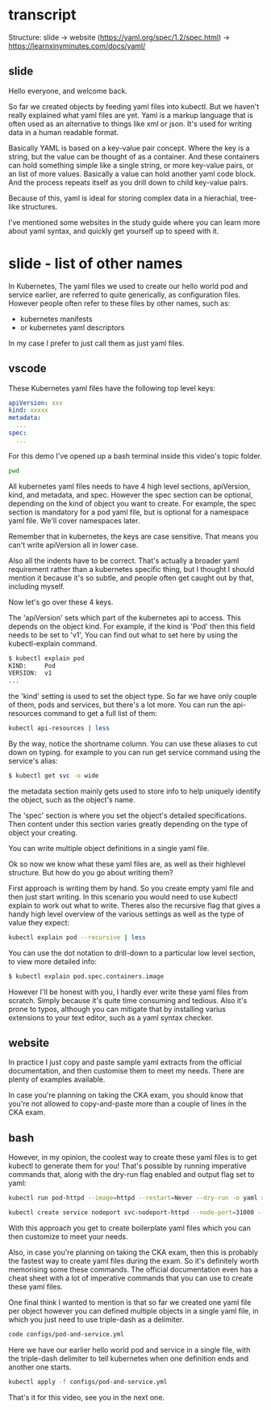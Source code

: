 # transcript

Structure:
slide
-> website (https://yaml.org/spec/1.2/spec.html) 
-> https://learnxinyminutes.com/docs/yaml/

## slide 

Hello everyone, and welcome back. 


So far we created objects by feeding yaml files into kubectl. But we haven't really explained what yaml files are yet. Yaml is a markup language that is often used as an alternative to things like xml or json. It's used for writing data in a human readable format.

Basically YAML is based on a key-value pair concept. Where the key is a string, but the value can be thought of as a container. And these containers can hold something simple like a single string,  or more key-value pairs, or an list of more values. Basically a value can hold another yaml code block. And the process repeats itself as you drill down to child key-value pairs.

Because of this, yaml is ideal for storing complex data in a hierachial, tree-like structures.  

I've mentioned some websites in the study guide where you can learn more about yaml syntax, and quickly get yourself up to speed with it. 


# slide - list of other names
In Kubernetes, The yaml files we used to create our hello world pod and service earlier, are referred to quite generically, as configuration files. However people often refer to these files by other names, such as:

- kubernetes manifests
- or kubernetes yaml descriptors

In my case I prefer to just call them as just yaml files. 



## vscode
These Kubernetes yaml files have the following top level keys:


```yaml - have the following open in a text editor
apiVersion: xxx
kind: xxxxx
metadata:
  ...
spec:
  ...
```

For this demo I've opened up a bash terminal inside this video's topic folder. 

```bash
pwd
```

All kubernetes yaml files needs to have 4 high level sections, apiVersion, kind, and metadata, and spec. However the spec section can be optional, depending on the kind of object you want to create. For example, the spec section is mandatory for a pod yaml file, but is optional for a namespace yaml file. We'll cover namespaces later.  

Remember that in kubernetes, the keys are case sensitive. That means you can't write apiVersion all in lower case. 

Also all the indents have to be correct. That's actually a broader yaml requirement rather than a kubernetes specific thing, but I thought I should mention it because it's so subtle, and people often get caught out by that, including myself.


Now let's go over these 4 keys. 


The 'apiVersion' sets which part of the kubernetes api to access. This depends on the object kind. For example, if the kind is 'Pod' then this field needs to be set to 'v1', You can find out what to set here by using the kubectl-explain command.

```bash
$ kubectl explain pod
KIND:     Pod
VERSION:  v1
...
```

the 'kind' setting is used to set the object type. So far we have only couple of them, pods and services, but there's a lot more. You can run the api-resources command to get a full list of them:

```bash
kubectl api-resources | less
```

By the way, notice the shortname column. You can use these aliases to cut down on typing. for example to you can run get service command using the service's alias:


```bash
$ kubectl get svc -o wide
```



the metadata section mainly gets used to store info to help uniquely identify the object, such as the object's name.

The 'spec' section is where you set the object's detailed specifications. Then content under this section varies greatly depending on the type of object your creating. 

You can write multiple object definitions in a single yaml file. 



Ok so now we know what these yaml files are, as well as their highlevel structure. But how do you go about writing them?

First approach is writing them by hand. So you create empty yaml file and then just start writing. In this scenario you would need to use kubectl explain to work out what to write. Theres also the recursive flag that gives a handy high level overview of the various settings as well as the type of value they expect:

```bash
kubectl explain pod --recursive | less
```

You can use the dot notation to drill-down to a particular low level section, to view more detailed info:

```bash
$ kubectl explain pod.spec.containers.image
```

However I'll be honest with you, I hardly ever write these yaml files from scratch. Simply because it's quite time consuming and tedious. Also it's prone to typos, although you can mitigate that by installing varius extensions to your text editor, such as a yaml syntax checker. 


## website 
In practice I just copy and paste sample yaml extracts from the official documentation, and then customise them to meet my needs. There are plenty of examples available.

In case you're planning on taking the CKA exam, you should know that you're not allowed to copy-and-paste more than a couple of lines in the CKA exam. 


## bash
However, in my opinion, the coolest way to create these yaml files is to get kubectl to generate them for you! That's possible by running imperative commands that, along with the dry-run flag enabled and output flag set to yaml:

```bash
kubectl run pod-httpd --image=httpd --restart=Never --dry-run -o yaml > pod.yaml

kubectl create service nodeport svc-nodeport-httpd --node-port=31000 --tcp=3050:80 --dry-run -o yaml > service.yaml
```

With this approach you get to create boilerplate yaml files which you can then customize to meet your needs. 

Also, in case you're planning on taking the CKA exam, then this is probably the fastest way to create yaml files during the exam. So it's definitely worth memorising some these commands. The official documentation even has a cheat sheet with a lot of imperative commands that you can use to create these yaml files.  

One final think I wanted to mention is that so far we created one yaml file per object however you can defined multiple objects in a single yaml file, in which you just need to use triple-dash as a delimiter. 

```bash
code configs/pod-and-service.yml 
```

Here we have our earlier hello world pod and service in a single file, with the triple-dash delimiter to tell kubernetes when one definition ends and another one starts. 


```bash
kubectl apply -f configs/pod-and-service.yml 
```


That's it for this video, see you in the next one. 





